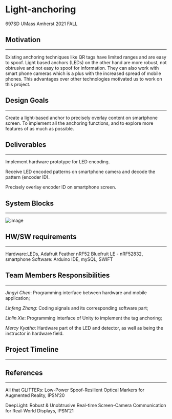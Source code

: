 # Light-anchoring
697SD UMass Amherst 2021 FALL



## Motivation
--------
Existing anchoring techniques like QR tags have limited ranges and are easy to spoof. Light based anchors (LEDs) on the other hand are more robust, not obtrusive and not easy to spoof for information. They can also work with smart phone cameras which is a plus with the increased spread of mobile phones. This advantages over other technologies motivated us to work on this project.

## Design Goals
--------
Create a light-based anchor to precisely overlay content on smartphone screen.
To implement all the anchoring functions, and to explore more features of as much as possible.

## Deliverables
--------
Implement hardware prototype for LED encoding.

Receive LED encoded patterns on smartphone camera and decode the pattern (encoder ID).

Precisely overlay encoder ID on smartphone screen.

## System Blocks
--------
![image](https://user-images.githubusercontent.com/50798240/135495934-16a87bbf-704c-4758-8256-aa224fa5de1e.png)


## HW/SW requirements
--------
Hardware:LEDs, Adafruit Feather nRF52 Bluefruit LE - nRF52832, smartphone
Software: Arduino IDE, mySQL, SWIFT

## Team Members Responsibilities
--------
*Jingyi Chen*: Programming interface between hardware and mobile application;   

*Linfeng Zhang*:  Coding signals and its corresponding software part;   

*Linlin Xie*: Programming interface of Unity to implement the tag anchoring;   

*Mercy Kyatha*: Hardware part of the LED and detector, as well as being the instructor in hardware field.   


## Project Timeline
--------

## References
--------
All that GLITTERs: Low-Power Spoof-Resilient Optical Markers for Augmented Reality, IPSN’20

DeepLight: Robust & Unobtrusive Real-time Screen-Camera Communication for Real-World Displays, IPSN’21
